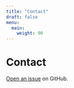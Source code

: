 ```yaml
---
title: "Contact"
draft: false
menu:
  main:
    weight: 90
---
```


# Contact

[Open an issue](https://github.com/bradyz314/hugo-mock-landing-page-autodeployed/issues/new) on GitHub.

